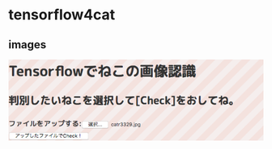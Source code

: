 # tensorflow4cat

## images

![tensorweb1](https://github.com/octocatz/tensorflow4cat/blob/images/tensor1.png)
